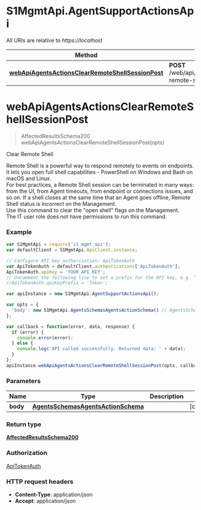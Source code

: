 # S1MgmtApi.AgentSupportActionsApi

All URIs are relative to *https://localhost*

Method | HTTP request | Description
------------- | ------------- | -------------
[**webApiAgentsActionsClearRemoteShellSessionPost**](AgentSupportActionsApi.md#webApiAgentsActionsClearRemoteShellSessionPost) | **POST** /web/api/v2.1/agents/actions/clear-remote-shell-session | Clear Remote Shell


<a name="webApiAgentsActionsClearRemoteShellSessionPost"></a>
# **webApiAgentsActionsClearRemoteShellSessionPost**
> AffectedResultsSchema200 webApiAgentsActionsClearRemoteShellSessionPost(opts)

Clear Remote Shell

Remote Shell is a powerful way to respond remotely to events on endpoints. It lets you open full shell capabilities - PowerShell on Windows and Bash on macOS and Linux. <BR>For best practices, a Remote Shell session can be terminated in many ways: from the UI, from Agent timeouts, from endpoint or connections issues, and so on. If a shell closes at the same time that an Agent goes offline, Remote Shell status is incorrect on the Management. <BR>Use this command to clear the \"open shell\" flags on the Management. <BR>The IT user role does not have permissions to run this command. 

### Example
```javascript
var S1MgmtApi = require('s1_mgmt_api');
var defaultClient = S1MgmtApi.ApiClient.instance;

// Configure API key authorization: ApiTokenAuth
var ApiTokenAuth = defaultClient.authentications['ApiTokenAuth'];
ApiTokenAuth.apiKey = 'YOUR API KEY';
// Uncomment the following line to set a prefix for the API key, e.g. "Token" (defaults to null)
//ApiTokenAuth.apiKeyPrefix = 'Token';

var apiInstance = new S1MgmtApi.AgentSupportActionsApi();

var opts = { 
  'body': new S1MgmtApi.AgentsSchemasAgentsActionSchema() // AgentsSchemasAgentsActionSchema | 
};

var callback = function(error, data, response) {
  if (error) {
    console.error(error);
  } else {
    console.log('API called successfully. Returned data: ' + data);
  }
};
apiInstance.webApiAgentsActionsClearRemoteShellSessionPost(opts, callback);
```

### Parameters

Name | Type | Description  | Notes
------------- | ------------- | ------------- | -------------
 **body** | [**AgentsSchemasAgentsActionSchema**](AgentsSchemasAgentsActionSchema.md)|  | [optional] 

### Return type

[**AffectedResultsSchema200**](AffectedResultsSchema200.md)

### Authorization

[ApiTokenAuth](../README.md#ApiTokenAuth)

### HTTP request headers

 - **Content-Type**: application/json
 - **Accept**: application/json

